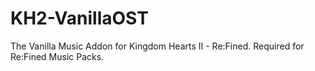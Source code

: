 # KH2-VanillaOST
The Vanilla Music Addon for Kingdom Hearts II - Re:Fined. Required for Re:Fined Music Packs.
